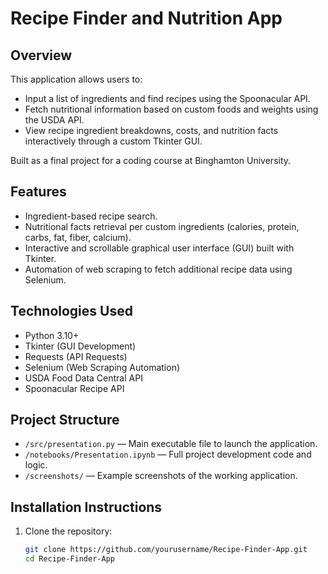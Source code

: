 # Recipe Finder and Nutrition App

## Overview
This application allows users to:
- Input a list of ingredients and find recipes using the Spoonacular API.
- Fetch nutritional information based on custom foods and weights using the USDA API.
- View recipe ingredient breakdowns, costs, and nutrition facts interactively through a custom Tkinter GUI.

Built as a final project for a coding course at Binghamton University.

## Features
- Ingredient-based recipe search.
- Nutritional facts retrieval per custom ingredients (calories, protein, carbs, fat, fiber, calcium).
- Interactive and scrollable graphical user interface (GUI) built with Tkinter.
- Automation of web scraping to fetch additional recipe data using Selenium.

## Technologies Used
- Python 3.10+
- Tkinter (GUI Development)
- Requests (API Requests)
- Selenium (Web Scraping Automation)
- USDA Food Data Central API
- Spoonacular Recipe API

## Project Structure
- `/src/presentation.py` — Main executable file to launch the application.
- `/notebooks/Presentation.ipynb` — Full project development code and logic.
- `/screenshots/` — Example screenshots of the working application.

## Installation Instructions
1. Clone the repository:
   ```bash
   git clone https://github.com/yourusername/Recipe-Finder-App.git
   cd Recipe-Finder-App